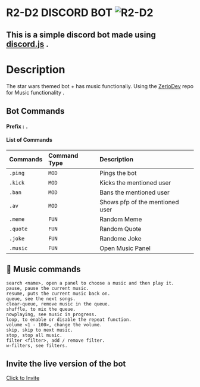 # R2-D2 DISCORD BOT                         ![R2-D2](https://i.imgur.com/7Mb8CAT.png)
## This is a simple discord bot made using [discord.js](https://discord.js.org/#/) .
#

# Description
The star wars themed bot + has music functionaliy.
Using the [ZerioDev](https://github.com/ZerioDev/Music-bot) repo for Music functionality .

## Bot Commands

#### Prefix  :   `.`

#### List of Commands


| Commands| Command Type     | Description                       |
| :-------- | :------- | :-------------------------------- |
| `.ping`      | `MOD` | Pings the bot |
| `.kick`      | `MOD` | Kicks the mentioned user |
| `.ban`      | `MOD` | Bans the mentioned user|
| `.av`      | `MOD` | Shows pfp of the mentioned user |
| `.meme`      | `FUN` | Random Meme |
| `.quote`      | `FUN` | Random Quote |
| `.joke`      | `FUN` | Randome Joke |
| `.music`      | `FUN` | Open Music Panel |


## 🎵 Music commands
```play <name/URL>, play music in a voice channel.
search <name>, open a panel to choose a music and then play it.
pause, pause the current music.
resume, puts the current music back on.
queue, see the next songs.
clear-queue, remove music in the queue.
shuffle, to mix the queue.
nowplaying, see music in progress.
loop, to enable or disable the repeat function.
volume <1 - 100>, change the volume.
skip, skip to next music.
stop, stop all music.
filter <filter>, add / remove filter.
w-filters, see filters.
```


## Invite the live version of the bot
[Click to Invite](https://discord.com/api/oauth2/authorize?client_id=854977056022331423&permissions=8&scope=bot)


  
